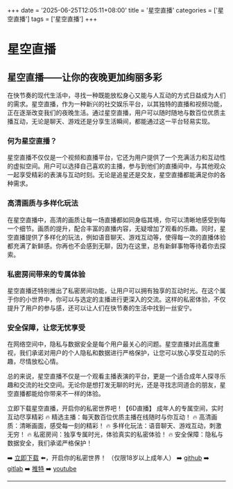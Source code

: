 +++
date = '2025-06-25T12:05:11+08:00'
title = '星空直播'
categories = ['星空直播']
tags = ['星空直播']
+++

# 星空直播

## 星空直播——让你的夜晚更加绚丽多彩

在快节奏的现代生活中，寻找一种既能放松身心又能与人互动的方式日益成为人们的需求。星空直播，作为一种新兴的社交娱乐平台，以其独特的直播和视频功能，正在逐渐改变我们的夜晚生活。通过星空直播，用户可以随时随地与数百位优质主播互动，无论是聊天、游戏还是分享生活瞬间，都能通过这一平台轻易实现。

### 何为星空直播？

星空直播不仅仅是一个视频和直播平台，它还为用户提供了一个充满活力和互动性的虚拟空间。用户可以选择自己喜欢的主播，参与到他们的直播间中，与其他观众一起享受精彩的表演与互动时刻。无论是追星还是交友，星空直播都能满足你的各种需求。

### 高清画质与多样化玩法

在星空直播中，高清的画质让每一场直播都如同身临其境，你可以清晰地感受到每一个细节。画质的提升，配合丰富的直播内容，无疑增加了观看的乐趣。同时，星空直播提供了多样化的玩法，例如语音聊天、游戏互动等，使得每一次的直播体验都充满了新鲜感。你再也不会感到无聊，因为在这里，总有新鲜事物等待着你去探索。

### 私密房间带来的专属体验

星空直播还特别推出了私密房间功能，让用户可以拥有独享的互动时光。在这个属于你的小世界中，你可以与选定的主播进行更深入的交流。这样的私密体验，不仅提升了用户的参与感，还可以让人们在快节奏的生活中找到一丝安宁。

### 安全保障，让您无忧享受

在网络空间中，隐私与数据安全是每个用户最关心的问题。星空直播对此高度重视，我们承诺对用户的个人隐私和数据进行严格保护，让您可以放心享受互动的乐趣，尽情放松心情。

总的来说，星空直播不仅是一个观看主播表演的平台，更是一个适合成年人探寻乐趣和交流的社交空间。无论你是想打发无聊的时光，还是寻找志同道合的朋友，星空直播都能给你带来不一样的体验。

立即下载星空直播，开启你的私密世界吧！【6D直播】
成年人的专属空间，实时互动尽享精彩
🔥 精选主播：每天数百位优质主播在线随时与你互动！
🔥 高清画质：清晰画面，感受每一刻的精彩！
🔥 多样化玩法：语音聊天、游戏互动，刺激无穷！
🔥 私密房间：独享专属时光，体验真实的私密体验！
🔥 安全保障：隐私与数据安全，我们承诺严格保护！

➡️ [立即下载](https://down123.s3.ap-east-1.amazonaws.com/down/down.html?channelCode=blog) ⬅️，开启你的私密世界！
（仅限18岁以上成年人）
➡️ [github](https://aldult-live.github.io/)
➡️ [gitlab](https://seo-09598d.gitlab.io/)
➡️ [推特](https://x.com/wegame33)
➡️ [youtube](https://www.youtube.com/@6Dlive)

---
